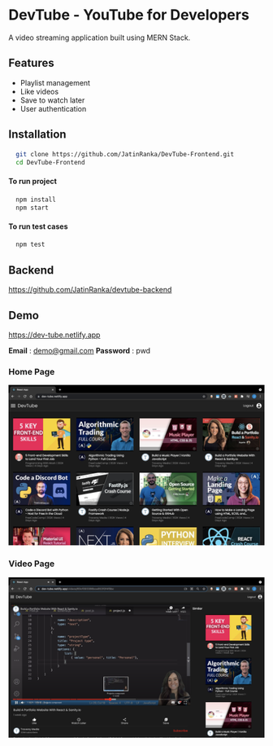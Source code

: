 # DevTube - YouTube for Developers

A video streaming application built using MERN Stack.

## Features

-   Playlist management
-   Like videos
-   Save to watch later
-   User authentication

## Installation

```bash
  git clone https://github.com/JatinRanka/DevTube-Frontend.git
  cd DevTube-Frontend
```

#### To run project

```bash
  npm install
  npm start
```

#### To run test cases

```bash
  npm test
```

## Backend

https://github.com/JatinRanka/devtube-backend

## Demo

https://dev-tube.netlify.app

**Email** : demo@gmail.com
**Password** : pwd

### Home Page

![Home Page](./demo-images/home-page.png)

### Video Page

![Video Page](./demo-images/video-page.png)
